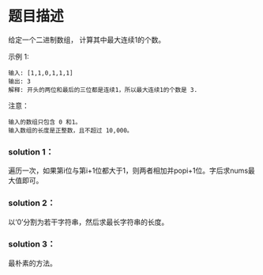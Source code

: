 # 题目描述
给定一个二进制数组， 计算其中最大连续1的个数。

示例 1:
    
    输入: [1,1,0,1,1,1]
    输出: 3
    解释: 开头的两位和最后的三位都是连续1，所以最大连续1的个数是 3.
注意：

    输入的数组只包含 0 和1。
    输入数组的长度是正整数，且不超过 10,000。

### solution 1：
遍历一次，如果第i位与第i+1位都大于1，则两者相加并popi+1位。字后求nums最大值即可。

### solution 2：
以‘0’分割为若干字符串，然后求最长字符串的长度。

### solution 3：
最朴素的方法。